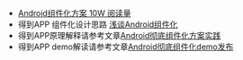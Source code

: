 - [Android组件化方案 10W 阅读量](https://blog.csdn.net/guiying712/article/details/55213884)
- 得到APP 组件化设计思路 [浅谈Android组件化](https://mp.weixin.qq.com/s/RAOjrpie214w0byRndczmg)
- 得到APP原理解释请参考文章[Android彻底组件化方案实践](http://www.jianshu.com/p/1b1d77f58e84)
- 得到APP demo解读请参考文章[Android彻底组件化demo发布](http://www.jianshu.com/p/59822a7b2fad)